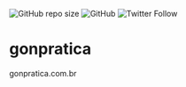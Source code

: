 ![GitHub repo size](https://img.shields.io/github/repo-size/goncaloalvesdasilva/gonpratica)
![GitHub](https://img.shields.io/github/license/goncaloalvesdasilva/gonpratica)
![Twitter Follow](https://img.shields.io/twitter/follow/gonpratica?label=Seguir&style=social)
# gonpratica
gonpratica.com.br
